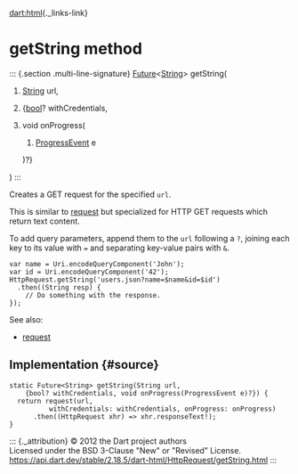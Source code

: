 [dart:html](../../dart-html/dart-html-library){._links-link}

getString method
================

::: {.section .multi-line-signature}
[Future](../../dart-async/future-class)\<[String](../../dart-core/string-class)\>
getString(

1.  [String](../../dart-core/string-class) url,
2.  {[bool](../../dart-core/bool-class)? withCredentials,
3.  void onProgress(
    1.  [ProgressEvent](../progressevent-class) e

    )?}

)
:::

Creates a GET request for the specified `url`.

This is similar to [request](request) but specialized for HTTP GET
requests which return text content.

To add query parameters, append them to the `url` following a `?`,
joining each key to its value with `=` and separating key-value pairs
with `&`.

``` {.language-dart data-language="dart"}
var name = Uri.encodeQueryComponent('John');
var id = Uri.encodeQueryComponent('42');
HttpRequest.getString('users.json?name=$name&id=$id')
  .then((String resp) {
    // Do something with the response.
});
```

See also:

-   [request](request)

Implementation {#source}
--------------

``` {.language-dart data-language="dart"}
static Future<String> getString(String url,
    {bool? withCredentials, void onProgress(ProgressEvent e)?}) {
  return request(url,
          withCredentials: withCredentials, onProgress: onProgress)
      .then((HttpRequest xhr) => xhr.responseText!);
}
```

::: {._attribution}
© 2012 the Dart project authors\
Licensed under the BSD 3-Clause \"New\" or \"Revised\" License.\
<https://api.dart.dev/stable/2.18.5/dart-html/HttpRequest/getString.html>
:::
